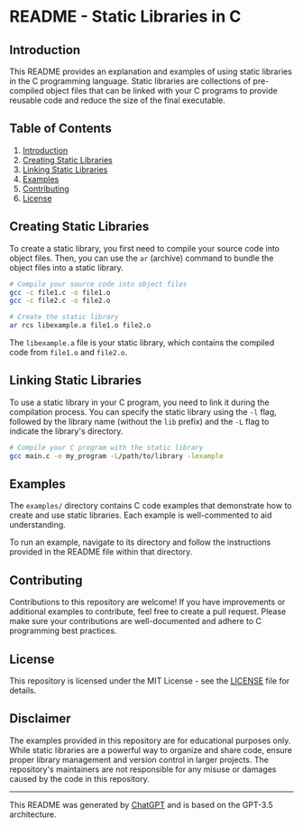 # README - Static Libraries in C

## Introduction

This README provides an explanation and examples of using static libraries in the C programming language. Static libraries are collections of pre-compiled object files that can be linked with your C programs to provide reusable code and reduce the size of the final executable.

## Table of Contents

1. [Introduction](#introduction)
2. [Creating Static Libraries](#creating-static-libraries)
3. [Linking Static Libraries](#linking-static-libraries)
4. [Examples](#examples)
5. [Contributing](#contributing)
6. [License](#license)

## Creating Static Libraries

To create a static library, you first need to compile your source code into object files. Then, you can use the `ar` (archive) command to bundle the object files into a static library.

```bash
# Compile your source code into object files
gcc -c file1.c -o file1.o
gcc -c file2.c -o file2.o

# Create the static library
ar rcs libexample.a file1.o file2.o
```

The `libexample.a` file is your static library, which contains the compiled code from `file1.o` and `file2.o`.

## Linking Static Libraries

To use a static library in your C program, you need to link it during the compilation process. You can specify the static library using the `-l` flag, followed by the library name (without the `lib` prefix) and the `-L` flag to indicate the library's directory.

```bash
# Compile your C program with the static library
gcc main.c -o my_program -L/path/to/library -lexample
```

## Examples

The `examples/` directory contains C code examples that demonstrate how to create and use static libraries. Each example is well-commented to aid understanding.

To run an example, navigate to its directory and follow the instructions provided in the README file within that directory.

## Contributing

Contributions to this repository are welcome! If you have improvements or additional examples to contribute, feel free to create a pull request. Please make sure your contributions are well-documented and adhere to C programming best practices.

## License

This repository is licensed under the MIT License - see the [LICENSE](LICENSE) file for details.

## Disclaimer

The examples provided in this repository are for educational purposes only. While static libraries are a powerful way to organize and share code, ensure proper library management and version control in larger projects. The repository's maintainers are not responsible for any misuse or damages caused by the code in this repository.

---
This README was generated by [ChatGPT](https://github.com/openai/chatgpt) and is based on the GPT-3.5 architecture.

